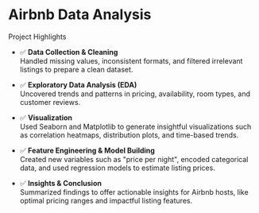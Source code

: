 # Airbnb Data Analysis
Project Highlights

- ✅ **Data Collection & Cleaning**  
  Handled missing values, inconsistent formats, and filtered irrelevant listings to prepare a clean dataset.

- ✅ **Exploratory Data Analysis (EDA)**  
  Uncovered trends and patterns in pricing, availability, room types, and customer reviews.

- ✅ **Visualization**  
  Used Seaborn and Matplotlib to generate insightful visualizations such as correlation heatmaps, distribution plots, and time-based trends.

- ✅ **Feature Engineering & Model Building**  
  Created new variables such as "price per night", encoded categorical data, and used regression models to estimate listing prices.

- ✅ **Insights & Conclusion**  
  Summarized findings to offer actionable insights for Airbnb hosts, like optimal pricing ranges and impactful listing features.
